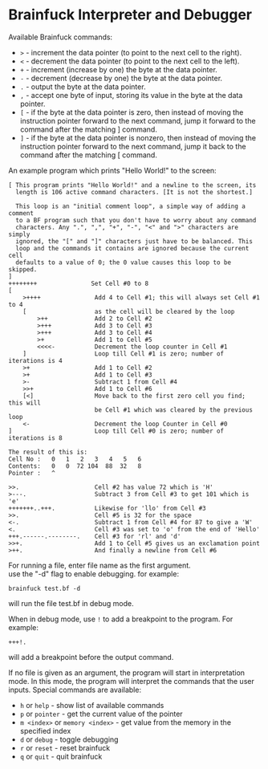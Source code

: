 # Brainfuck Interpreter and Debugger

Available Brainfuck commands:
- `>` - increment the data pointer (to point to the next cell to the right).
- `<` - decrement the data pointer (to point to the next cell to the left).
- `+` - increment (increase by one) the byte at the data pointer.
- `-` - decrement (decrease by one) the byte at the data pointer.
- `.` - output the byte at the data pointer.
- `,` - accept one byte of input, storing its value in the byte at the data pointer.
- `[` - if the byte at the data pointer is zero, then instead of moving the instruction pointer forward to the next command, jump it forward to the command after the matching ] command.
- `]` - if the byte at the data pointer is nonzero, then instead of moving the instruction pointer forward to the next command, jump it back to the command after the matching [ command.

An example program which prints "Hello World!" to the screen:
```
[ This program prints "Hello World!" and a newline to the screen, its
  length is 106 active command characters. [It is not the shortest.]

  This loop is an "initial comment loop", a simple way of adding a comment
  to a BF program such that you don't have to worry about any command
  characters. Any ".", ",", "+", "-", "<" and ">" characters are simply
  ignored, the "[" and "]" characters just have to be balanced. This
  loop and the commands it contains are ignored because the current cell
  defaults to a value of 0; the 0 value causes this loop to be skipped.
]
++++++++               Set Cell #0 to 8
[
    >++++               Add 4 to Cell #1; this will always set Cell #1 to 4
    [                   as the cell will be cleared by the loop
        >++             Add 2 to Cell #2
        >+++            Add 3 to Cell #3
        >+++            Add 3 to Cell #4
        >+              Add 1 to Cell #5
        <<<<-           Decrement the loop counter in Cell #1
    ]                   Loop till Cell #1 is zero; number of iterations is 4
    >+                  Add 1 to Cell #2
    >+                  Add 1 to Cell #3
    >-                  Subtract 1 from Cell #4
    >>+                 Add 1 to Cell #6
    [<]                 Move back to the first zero cell you find; this will
                        be Cell #1 which was cleared by the previous loop
    <-                  Decrement the loop Counter in Cell #0
]                       Loop till Cell #0 is zero; number of iterations is 8

The result of this is:
Cell No :   0   1   2   3   4   5   6
Contents:   0   0  72 104  88  32   8
Pointer :   ^

>>.                     Cell #2 has value 72 which is 'H'
>---.                   Subtract 3 from Cell #3 to get 101 which is 'e'
+++++++..+++.           Likewise for 'llo' from Cell #3
>>.                     Cell #5 is 32 for the space
<-.                     Subtract 1 from Cell #4 for 87 to give a 'W'
<.                      Cell #3 was set to 'o' from the end of 'Hello'
+++.------.--------.    Cell #3 for 'rl' and 'd'
>>+.                    Add 1 to Cell #5 gives us an exclamation point
>++.                    And finally a newline from Cell #6
```

For running a file, enter file name as the first argument.  
use the "-d" flag to enable debugging. for example:
```
brainfuck test.bf -d
```
will run the file test.bf in debug mode.

When in debug mode, use `!` to add a breakpoint to the program. For example:
```
+++!.
```
will add a breakpoint before the output command.

If no file is given as an argument, the program will start in interpretation mode.
In this mode, the program will interpret the commands that the user inputs.
Special commands are available:
- `h` or `help` - show list of available commands
- `p` or `pointer` - get the current value of the pointer
- `m <index>` or `memory <index>` - get value from the memory in the specified index
- `d` or `debug` - toggle debugging
- `r` or `reset` - reset brainfuck
- `q` or `quit` - quit brainfuck

